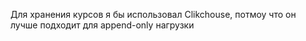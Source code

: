 Для хранения курсов я бы использовал Clikchouse, потмоу что он лучше подходит для append-only нагрузки